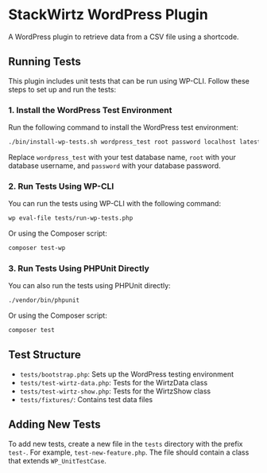 # StackWirtz WordPress Plugin

A WordPress plugin to retrieve data from a CSV file using a shortcode.

## Running Tests

This plugin includes unit tests that can be run using WP-CLI. Follow these steps to set up and run the tests:

### 1. Install the WordPress Test Environment

Run the following command to install the WordPress test environment:

```bash
./bin/install-wp-tests.sh wordpress_test root password localhost latest
```

Replace `wordpress_test` with your test database name, `root` with your database username, and `password` with your database password.

### 2. Run Tests Using WP-CLI

You can run the tests using WP-CLI with the following command:

```bash
wp eval-file tests/run-wp-tests.php
```

Or using the Composer script:

```bash
composer test-wp
```

### 3. Run Tests Using PHPUnit Directly

You can also run the tests using PHPUnit directly:

```bash
./vendor/bin/phpunit
```

Or using the Composer script:

```bash
composer test
```

## Test Structure

- `tests/bootstrap.php`: Sets up the WordPress testing environment
- `tests/test-wirtz-data.php`: Tests for the WirtzData class
- `tests/test-wirtz-show.php`: Tests for the WirtzShow class
- `tests/fixtures/`: Contains test data files

## Adding New Tests

To add new tests, create a new file in the `tests` directory with the prefix `test-`. For example, `test-new-feature.php`. The file should contain a class that extends `WP_UnitTestCase`.